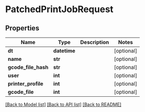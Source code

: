 # PatchedPrintJobRequest

## Properties
Name | Type | Description | Notes
------------ | ------------- | ------------- | -------------
**dt** | **datetime** |  | [optional] 
**name** | **str** |  | [optional] 
**gcode_file_hash** | **str** |  | [optional] 
**user** | **int** |  | [optional] 
**printer_profile** | **int** |  | [optional] 
**gcode_file** | **int** |  | [optional] 

[[Back to Model list]](../README.md#documentation-for-models) [[Back to API list]](../README.md#documentation-for-api-endpoints) [[Back to README]](../README.md)



